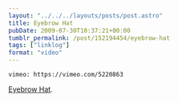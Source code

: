 ```yaml
---
layout: "../../../layouts/posts/post.astro"
title: Eyebrow Hat
pubDate: 2009-07-30T10:37:21+00:00
tumblr_permalink: /post/152194454/eyebrow-hat
tags: ["linklog"]
format: "video"
---
```


`vimeo: https://vimeo.com/5220863`

[Eyebrow Hat][1].

[1]: https://vimeo.com/5220863
